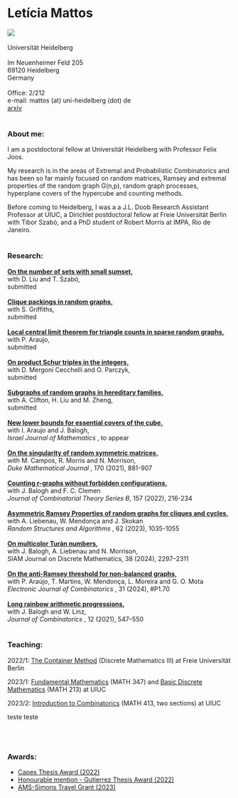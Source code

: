 # Letícia Mattos


<a href="https://opc.mfo.de/detail?photo_id=24846"><img src="https://github.com/leticiamat/leticiamat.github.io/assets/21958842/a277fbbc-b8a0-411a-b0a5-e9133cf574b9"></a>
<br> 
<br> 
Universität Heidelberg
<br> 
<br> 
Im Neuenheimer Feld 205
<br> 
69120 Heidelberg
<br> 
Germany
<br> 
<br> 
Office: 2/212
<br>
e-mail: mattos (at) uni-heidelberg (dot) de
<br> 
<a href="https://arxiv.org/a/mattos_l_1.html"><span>arxiv</span></a> <br>
<br> 
### About me:

I am a postdoctoral fellow at Universität Heidelberg with Professor Felix Joos.

My research is in the areas of Extremal and Probabilistic Combinatorics and has been so far mainly focused on random matrices, Ramsey and extremal properties of the random graph G(n,p), random graph processes, hyperplane covers of the hypercube and counting methods. 

Before coming to Heidelberg, I was a a J.L. Doob Research Assistant Professor at UIUC, a Dirichlet postdoctoral fellow at Freie Universität Berlin with Tibor Szabó, and a PhD student of Robert Morris at IMPA, Rio de Janeiro.
<br> 
<br> 
### Research:

<a href="https://arxiv.org/abs/2407.04492"><span><b>On the number of sets with small sumset,</b></span></a> <br>
<span>with D. Liu and T. Szabó, </span><br>
<span>submitted </span><br>
<br>
<a href="http://arxiv.org/abs/2405.00667"><span><b>Clique packings in random graphs,</b></span></a> <br>
<span>with S. Griffiths, </span><br>
<span>submitted </span><br>
<br>
<a href="https://arxiv.org/abs/2307.09446"><span><b>Local central limit theorem for triangle counts in sparse random graphs,</b></span></a> <br>
<span>with P. Araujo, </span><br>
<span>submitted </span><br>
<br>
<a href="https://arxiv.org/abs/2311.18796"><span><b>On product Schur triples in the integers,</b></span></a> <br>
<span>with D. Mergoni Cecchelli and O. Parczyk, </span><br>
<span>submitted </span><br>
<br> 
<a href="https://arxiv.org/abs/2405.09486"><span><b>Subgraphs of random graphs in hereditary families,</b></span></a> <br>
<span>with A. Clifton, H. Liu and M. Zheng, </span><br>
<span>submitted </span><br>
<br>
<a href="https://arxiv.org/abs/2209.00140"><span><b>New lower bounds for essential covers of the cube,</b></span></a> <br>
<span>with I. Araujo and J. Balogh,</span><br>
<span><i> Israel Journal of Mathematics </i>, to appear </span><br>
<br>
<a href="https://arxiv.org/abs/1904.11478"><span><b>On the singularity of random symmetric matrices,</b></span></a> <br>
<span>with M. Campos, R. Morris and N. Morrison,</span><br>
<span><i>Duke Mathematical Journal </i>, 170 (2021), 881-907 </span><br>
<br>
<a href="https://arxiv.org/abs/2107.14798"><span><b>Counting r-graphs without forbidden configurations,</b></span></a> <br>
<span>with J. Balogh and F. C. Clemen </span><br>
<span><i> Journal of Combinatorial Theory Series B</i>, 157 (2022), 216-234 </span><br>
<br>
<a href="https://arxiv.org/abs/2010.11933"><span><b>Asymmetric Ramsey Properties of random graphs for cliques and cycles,</b></span></a> <br>
<span>with A. Liebenau, W. Mendonça and J. Skokan </span><br>
<span><i> Random Structures and Algorithms </i>, 62 (2023), 1035-1055 </span><br>
<br>
<a href="https://arxiv.org/abs/2402.05060"><span><b>On multicolor Turán numbers,</b></span></a> <br>
<span>with J. Balogh, A. Liebenau and N. Morrison, </span><br>
<span>SIAM Journal on Discrete Mathematics, 38 (2024), 2297–2311 </span><br>
<br>
<a href="https://arxiv.org/abs/2201.05106"><span><b>On the anti-Ramsey threshold for non-balanced graphs,</b></span></a> <br>
<span>with P. Araújo, T. Martins, W. Mendonça, L. Moreira and G. O. Mota </span><br>
<span><i> Electronic Journal of Combinatorics </i>, 31 (2024), #P1.70 </span><br>
<br>
<a href="https://arxiv.org/abs/1905.03811"><span><b>Long rainbow arithmetic progressions,</b></span></a> <br>
<span>with J. Balogh and W. Linz, </span><br>
<span><i> Journal of Combinatorics </i>, 12 (2021), 547–550 </span><br>
<br>
### Teaching:

2022/1: [The Container Method](https://drive.google.com/drive/folders/1wBxQOEIaFefwmI4gEX475sVGhNxgovxX?usp=sharing) (Discrete Mathematics III) at Freie Universität Berlin

2023/1: [Fundamental Mathematics](https://lmattos.web.illinois.edu/math-347/) (MATH 347) and [Basic Discrete Mathematics](https://lmattos.web.illinois.edu/math213/) (MATH 213) at UIUC

2023/2: [Introduction to Combinatorics](https://lmattos.web.illinois.edu/math-413/) (MATH 413, two sections) at UIUC

teste teste

<br>
<br> 

### Awards:

- [Capes Thesis Award (2022)](https://impa.br/en_US/noticias/tese-de-leticia-mattos-vence-premio-capes/)
- [Honourable mention - Gutierrez Thesis Award (2022)](https://impa.br/en_US/noticias/leticia-mattos-leva-mencao-honrosa-no-premio-gutierrez/)
- [AMS-Simons Travel Grant (2023)](https://www.ams.org/programs/travel-grants/AMS-SimonsTG/recipients)
